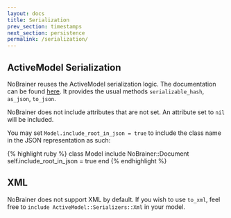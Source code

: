 ```yaml
---
layout: docs
title: Serialization
prev_section: timestamps
next_section: persistence
permalink: /serialization/
---
```


## ActiveModel Serialization

NoBrainer reuses the ActiveModel serialization logic.
The documentation can be found
[here](http://api.rubyonrails.org/classes/ActiveModel/Serialization.html).
It provides the usual methods `serializable_hash`, `as_json`, `to_json`.

NoBrainer does not include attributes that are not set. An attribute set to
`nil` will be included.

You may set `Model.include_root_in_json = true` to include the class name in the
JSON representation as such:

{% highlight ruby %}
class Model
  include NoBrainer::Document
  self.include_root_in_json = true
end
{% endhighlight %}

## XML

NoBrainer does not support XML by default. If you wish to use `to_xml`,
feel free to `include ActiveModel::Serializers::Xml` in your model.
